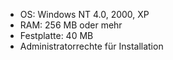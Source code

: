 
- OS: Windows NT 4.0, 2000, XP
- RAM: 256 MB oder mehr
- Festplatte: 40 MB
- Administratorrechte für Installation


